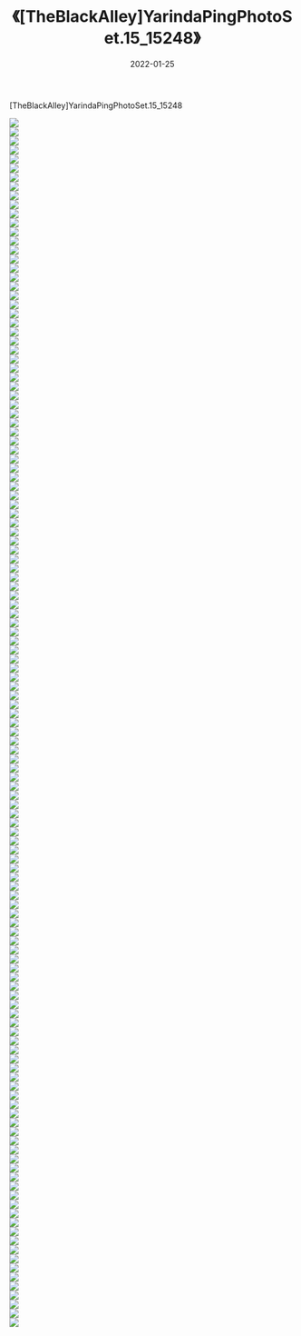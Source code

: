 ﻿---
layout: post
title:  《[TheBlackAlley]YarindaPingPhotoSet.15_15248》
date:   2022-01-25
img: http://imgx.orgx.ga/漏D/2022/[TheBlackAlley]YarindaPingPhotoSet.15_15248/000.jpg
categories: [美女, 清纯, 唯美]
---

[TheBlackAlley]YarindaPingPhotoSet.15_15248

  ![](http://imgx.orgx.ga/漏D/2022/[TheBlackAlley]YarindaPingPhotoSet.15_15248/001.jpg) <br> ![](http://imgx.orgx.ga/漏D/2022/[TheBlackAlley]YarindaPingPhotoSet.15_15248/002.jpg) <br> ![](http://imgx.orgx.ga/漏D/2022/[TheBlackAlley]YarindaPingPhotoSet.15_15248/003.jpg) <br> ![](http://imgx.orgx.ga/漏D/2022/[TheBlackAlley]YarindaPingPhotoSet.15_15248/004.jpg) <br> ![](http://imgx.orgx.ga/漏D/2022/[TheBlackAlley]YarindaPingPhotoSet.15_15248/005.jpg) <br> ![](http://imgx.orgx.ga/漏D/2022/[TheBlackAlley]YarindaPingPhotoSet.15_15248/006.jpg) <br> ![](http://imgx.orgx.ga/漏D/2022/[TheBlackAlley]YarindaPingPhotoSet.15_15248/007.jpg) <br> ![](http://imgx.orgx.ga/漏D/2022/[TheBlackAlley]YarindaPingPhotoSet.15_15248/008.jpg) <br> ![](http://imgx.orgx.ga/漏D/2022/[TheBlackAlley]YarindaPingPhotoSet.15_15248/009.jpg) <br> ![](http://imgx.orgx.ga/漏D/2022/[TheBlackAlley]YarindaPingPhotoSet.15_15248/010.jpg) <br> ![](http://imgx.orgx.ga/漏D/2022/[TheBlackAlley]YarindaPingPhotoSet.15_15248/011.jpg) <br> ![](http://imgx.orgx.ga/漏D/2022/[TheBlackAlley]YarindaPingPhotoSet.15_15248/012.jpg) <br> ![](http://imgx.orgx.ga/漏D/2022/[TheBlackAlley]YarindaPingPhotoSet.15_15248/013.jpg) <br> ![](http://imgx.orgx.ga/漏D/2022/[TheBlackAlley]YarindaPingPhotoSet.15_15248/014.jpg) <br> ![](http://imgx.orgx.ga/漏D/2022/[TheBlackAlley]YarindaPingPhotoSet.15_15248/015.jpg) <br> ![](http://imgx.orgx.ga/漏D/2022/[TheBlackAlley]YarindaPingPhotoSet.15_15248/016.jpg) <br> ![](http://imgx.orgx.ga/漏D/2022/[TheBlackAlley]YarindaPingPhotoSet.15_15248/017.jpg) <br> ![](http://imgx.orgx.ga/漏D/2022/[TheBlackAlley]YarindaPingPhotoSet.15_15248/018.jpg) <br> ![](http://imgx.orgx.ga/漏D/2022/[TheBlackAlley]YarindaPingPhotoSet.15_15248/019.jpg) <br> ![](http://imgx.orgx.ga/漏D/2022/[TheBlackAlley]YarindaPingPhotoSet.15_15248/020.jpg) <br> ![](http://imgx.orgx.ga/漏D/2022/[TheBlackAlley]YarindaPingPhotoSet.15_15248/021.jpg) <br> ![](http://imgx.orgx.ga/漏D/2022/[TheBlackAlley]YarindaPingPhotoSet.15_15248/022.jpg) <br> ![](http://imgx.orgx.ga/漏D/2022/[TheBlackAlley]YarindaPingPhotoSet.15_15248/023.jpg) <br> ![](http://imgx.orgx.ga/漏D/2022/[TheBlackAlley]YarindaPingPhotoSet.15_15248/024.jpg) <br> ![](http://imgx.orgx.ga/漏D/2022/[TheBlackAlley]YarindaPingPhotoSet.15_15248/025.jpg) <br> ![](http://imgx.orgx.ga/漏D/2022/[TheBlackAlley]YarindaPingPhotoSet.15_15248/026.jpg) <br> ![](http://imgx.orgx.ga/漏D/2022/[TheBlackAlley]YarindaPingPhotoSet.15_15248/027.jpg) <br> ![](http://imgx.orgx.ga/漏D/2022/[TheBlackAlley]YarindaPingPhotoSet.15_15248/028.jpg) <br> ![](http://imgx.orgx.ga/漏D/2022/[TheBlackAlley]YarindaPingPhotoSet.15_15248/029.jpg) <br> ![](http://imgx.orgx.ga/漏D/2022/[TheBlackAlley]YarindaPingPhotoSet.15_15248/030.jpg) <br> ![](http://imgx.orgx.ga/漏D/2022/[TheBlackAlley]YarindaPingPhotoSet.15_15248/031.jpg) <br> ![](http://imgx.orgx.ga/漏D/2022/[TheBlackAlley]YarindaPingPhotoSet.15_15248/032.jpg) <br> ![](http://imgx.orgx.ga/漏D/2022/[TheBlackAlley]YarindaPingPhotoSet.15_15248/033.jpg) <br> ![](http://imgx.orgx.ga/漏D/2022/[TheBlackAlley]YarindaPingPhotoSet.15_15248/034.jpg) <br> ![](http://imgx.orgx.ga/漏D/2022/[TheBlackAlley]YarindaPingPhotoSet.15_15248/035.jpg) <br> ![](http://imgx.orgx.ga/漏D/2022/[TheBlackAlley]YarindaPingPhotoSet.15_15248/036.jpg) <br> ![](http://imgx.orgx.ga/漏D/2022/[TheBlackAlley]YarindaPingPhotoSet.15_15248/037.jpg) <br> ![](http://imgx.orgx.ga/漏D/2022/[TheBlackAlley]YarindaPingPhotoSet.15_15248/038.jpg) <br> ![](http://imgx.orgx.ga/漏D/2022/[TheBlackAlley]YarindaPingPhotoSet.15_15248/039.jpg) <br> ![](http://imgx.orgx.ga/漏D/2022/[TheBlackAlley]YarindaPingPhotoSet.15_15248/040.jpg) <br> ![](http://imgx.orgx.ga/漏D/2022/[TheBlackAlley]YarindaPingPhotoSet.15_15248/041.jpg) <br> ![](http://imgx.orgx.ga/漏D/2022/[TheBlackAlley]YarindaPingPhotoSet.15_15248/042.jpg) <br> ![](http://imgx.orgx.ga/漏D/2022/[TheBlackAlley]YarindaPingPhotoSet.15_15248/043.jpg) <br> ![](http://imgx.orgx.ga/漏D/2022/[TheBlackAlley]YarindaPingPhotoSet.15_15248/044.jpg) <br> ![](http://imgx.orgx.ga/漏D/2022/[TheBlackAlley]YarindaPingPhotoSet.15_15248/045.jpg) <br> ![](http://imgx.orgx.ga/漏D/2022/[TheBlackAlley]YarindaPingPhotoSet.15_15248/046.jpg) <br> ![](http://imgx.orgx.ga/漏D/2022/[TheBlackAlley]YarindaPingPhotoSet.15_15248/047.jpg) <br> ![](http://imgx.orgx.ga/漏D/2022/[TheBlackAlley]YarindaPingPhotoSet.15_15248/048.jpg) <br> ![](http://imgx.orgx.ga/漏D/2022/[TheBlackAlley]YarindaPingPhotoSet.15_15248/049.jpg) <br> ![](http://imgx.orgx.ga/漏D/2022/[TheBlackAlley]YarindaPingPhotoSet.15_15248/050.jpg) <br> ![](http://imgx.orgx.ga/漏D/2022/[TheBlackAlley]YarindaPingPhotoSet.15_15248/051.jpg) <br> ![](http://imgx.orgx.ga/漏D/2022/[TheBlackAlley]YarindaPingPhotoSet.15_15248/052.jpg) <br> ![](http://imgx.orgx.ga/漏D/2022/[TheBlackAlley]YarindaPingPhotoSet.15_15248/053.jpg) <br> ![](http://imgx.orgx.ga/漏D/2022/[TheBlackAlley]YarindaPingPhotoSet.15_15248/054.jpg) <br> ![](http://imgx.orgx.ga/漏D/2022/[TheBlackAlley]YarindaPingPhotoSet.15_15248/055.jpg) <br> ![](http://imgx.orgx.ga/漏D/2022/[TheBlackAlley]YarindaPingPhotoSet.15_15248/056.jpg) <br> ![](http://imgx.orgx.ga/漏D/2022/[TheBlackAlley]YarindaPingPhotoSet.15_15248/057.jpg) <br> ![](http://imgx.orgx.ga/漏D/2022/[TheBlackAlley]YarindaPingPhotoSet.15_15248/058.jpg) <br> ![](http://imgx.orgx.ga/漏D/2022/[TheBlackAlley]YarindaPingPhotoSet.15_15248/059.jpg) <br> ![](http://imgx.orgx.ga/漏D/2022/[TheBlackAlley]YarindaPingPhotoSet.15_15248/060.jpg) <br> ![](http://imgx.orgx.ga/漏D/2022/[TheBlackAlley]YarindaPingPhotoSet.15_15248/061.jpg) <br> ![](http://imgx.orgx.ga/漏D/2022/[TheBlackAlley]YarindaPingPhotoSet.15_15248/062.jpg) <br> ![](http://imgx.orgx.ga/漏D/2022/[TheBlackAlley]YarindaPingPhotoSet.15_15248/063.jpg) <br> ![](http://imgx.orgx.ga/漏D/2022/[TheBlackAlley]YarindaPingPhotoSet.15_15248/064.jpg) <br> ![](http://imgx.orgx.ga/漏D/2022/[TheBlackAlley]YarindaPingPhotoSet.15_15248/065.jpg) <br> ![](http://imgx.orgx.ga/漏D/2022/[TheBlackAlley]YarindaPingPhotoSet.15_15248/066.jpg) <br> ![](http://imgx.orgx.ga/漏D/2022/[TheBlackAlley]YarindaPingPhotoSet.15_15248/067.jpg) <br> ![](http://imgx.orgx.ga/漏D/2022/[TheBlackAlley]YarindaPingPhotoSet.15_15248/068.jpg) <br> ![](http://imgx.orgx.ga/漏D/2022/[TheBlackAlley]YarindaPingPhotoSet.15_15248/069.jpg) <br> ![](http://imgx.orgx.ga/漏D/2022/[TheBlackAlley]YarindaPingPhotoSet.15_15248/070.jpg) <br> ![](http://imgx.orgx.ga/漏D/2022/[TheBlackAlley]YarindaPingPhotoSet.15_15248/071.jpg) <br> ![](http://imgx.orgx.ga/漏D/2022/[TheBlackAlley]YarindaPingPhotoSet.15_15248/072.jpg) <br> ![](http://imgx.orgx.ga/漏D/2022/[TheBlackAlley]YarindaPingPhotoSet.15_15248/073.jpg) <br> ![](http://imgx.orgx.ga/漏D/2022/[TheBlackAlley]YarindaPingPhotoSet.15_15248/074.jpg) <br> ![](http://imgx.orgx.ga/漏D/2022/[TheBlackAlley]YarindaPingPhotoSet.15_15248/075.jpg) <br> ![](http://imgx.orgx.ga/漏D/2022/[TheBlackAlley]YarindaPingPhotoSet.15_15248/076.jpg) <br> ![](http://imgx.orgx.ga/漏D/2022/[TheBlackAlley]YarindaPingPhotoSet.15_15248/077.jpg) <br> ![](http://imgx.orgx.ga/漏D/2022/[TheBlackAlley]YarindaPingPhotoSet.15_15248/078.jpg) <br> ![](http://imgx.orgx.ga/漏D/2022/[TheBlackAlley]YarindaPingPhotoSet.15_15248/079.jpg) <br> ![](http://imgx.orgx.ga/漏D/2022/[TheBlackAlley]YarindaPingPhotoSet.15_15248/080.jpg) <br> ![](http://imgx.orgx.ga/漏D/2022/[TheBlackAlley]YarindaPingPhotoSet.15_15248/081.jpg) <br> ![](http://imgx.orgx.ga/漏D/2022/[TheBlackAlley]YarindaPingPhotoSet.15_15248/082.jpg) <br> ![](http://imgx.orgx.ga/漏D/2022/[TheBlackAlley]YarindaPingPhotoSet.15_15248/083.jpg) <br> ![](http://imgx.orgx.ga/漏D/2022/[TheBlackAlley]YarindaPingPhotoSet.15_15248/084.jpg) <br> ![](http://imgx.orgx.ga/漏D/2022/[TheBlackAlley]YarindaPingPhotoSet.15_15248/085.jpg) <br> ![](http://imgx.orgx.ga/漏D/2022/[TheBlackAlley]YarindaPingPhotoSet.15_15248/086.jpg) <br> ![](http://imgx.orgx.ga/漏D/2022/[TheBlackAlley]YarindaPingPhotoSet.15_15248/087.jpg) <br> ![](http://imgx.orgx.ga/漏D/2022/[TheBlackAlley]YarindaPingPhotoSet.15_15248/088.jpg) <br> ![](http://imgx.orgx.ga/漏D/2022/[TheBlackAlley]YarindaPingPhotoSet.15_15248/089.jpg) <br> ![](http://imgx.orgx.ga/漏D/2022/[TheBlackAlley]YarindaPingPhotoSet.15_15248/090.jpg) <br> ![](http://imgx.orgx.ga/漏D/2022/[TheBlackAlley]YarindaPingPhotoSet.15_15248/091.jpg) <br> ![](http://imgx.orgx.ga/漏D/2022/[TheBlackAlley]YarindaPingPhotoSet.15_15248/092.jpg) <br> ![](http://imgx.orgx.ga/漏D/2022/[TheBlackAlley]YarindaPingPhotoSet.15_15248/093.jpg) <br> ![](http://imgx.orgx.ga/漏D/2022/[TheBlackAlley]YarindaPingPhotoSet.15_15248/094.jpg) <br> ![](http://imgx.orgx.ga/漏D/2022/[TheBlackAlley]YarindaPingPhotoSet.15_15248/095.jpg) <br> ![](http://imgx.orgx.ga/漏D/2022/[TheBlackAlley]YarindaPingPhotoSet.15_15248/096.jpg) <br> ![](http://imgx.orgx.ga/漏D/2022/[TheBlackAlley]YarindaPingPhotoSet.15_15248/097.jpg) <br> ![](http://imgx.orgx.ga/漏D/2022/[TheBlackAlley]YarindaPingPhotoSet.15_15248/098.jpg) <br> ![](http://imgx.orgx.ga/漏D/2022/[TheBlackAlley]YarindaPingPhotoSet.15_15248/099.jpg) <br> ![](http://imgx.orgx.ga/漏D/2022/[TheBlackAlley]YarindaPingPhotoSet.15_15248/100.jpg) <br> ![](http://imgx.orgx.ga/漏D/2022/[TheBlackAlley]YarindaPingPhotoSet.15_15248/101.jpg) <br> ![](http://imgx.orgx.ga/漏D/2022/[TheBlackAlley]YarindaPingPhotoSet.15_15248/102.jpg) <br> ![](http://imgx.orgx.ga/漏D/2022/[TheBlackAlley]YarindaPingPhotoSet.15_15248/103.jpg) <br> ![](http://imgx.orgx.ga/漏D/2022/[TheBlackAlley]YarindaPingPhotoSet.15_15248/104.jpg) <br> ![](http://imgx.orgx.ga/漏D/2022/[TheBlackAlley]YarindaPingPhotoSet.15_15248/105.jpg) <br> ![](http://imgx.orgx.ga/漏D/2022/[TheBlackAlley]YarindaPingPhotoSet.15_15248/106.jpg) <br> ![](http://imgx.orgx.ga/漏D/2022/[TheBlackAlley]YarindaPingPhotoSet.15_15248/107.jpg) <br> ![](http://imgx.orgx.ga/漏D/2022/[TheBlackAlley]YarindaPingPhotoSet.15_15248/108.jpg) <br> ![](http://imgx.orgx.ga/漏D/2022/[TheBlackAlley]YarindaPingPhotoSet.15_15248/109.jpg) <br> ![](http://imgx.orgx.ga/漏D/2022/[TheBlackAlley]YarindaPingPhotoSet.15_15248/110.jpg) <br> ![](http://imgx.orgx.ga/漏D/2022/[TheBlackAlley]YarindaPingPhotoSet.15_15248/111.jpg) <br> ![](http://imgx.orgx.ga/漏D/2022/[TheBlackAlley]YarindaPingPhotoSet.15_15248/112.jpg) <br> ![](http://imgx.orgx.ga/漏D/2022/[TheBlackAlley]YarindaPingPhotoSet.15_15248/113.jpg) <br> ![](http://imgx.orgx.ga/漏D/2022/[TheBlackAlley]YarindaPingPhotoSet.15_15248/114.jpg) <br> ![](http://imgx.orgx.ga/漏D/2022/[TheBlackAlley]YarindaPingPhotoSet.15_15248/115.jpg) <br> ![](http://imgx.orgx.ga/漏D/2022/[TheBlackAlley]YarindaPingPhotoSet.15_15248/116.jpg) <br> ![](http://imgx.orgx.ga/漏D/2022/[TheBlackAlley]YarindaPingPhotoSet.15_15248/117.jpg) <br> ![](http://imgx.orgx.ga/漏D/2022/[TheBlackAlley]YarindaPingPhotoSet.15_15248/118.jpg) <br> ![](http://imgx.orgx.ga/漏D/2022/[TheBlackAlley]YarindaPingPhotoSet.15_15248/119.jpg) <br> ![](http://imgx.orgx.ga/漏D/2022/[TheBlackAlley]YarindaPingPhotoSet.15_15248/120.jpg) <br> ![](http://imgx.orgx.ga/漏D/2022/[TheBlackAlley]YarindaPingPhotoSet.15_15248/121.jpg) <br> ![](http://imgx.orgx.ga/漏D/2022/[TheBlackAlley]YarindaPingPhotoSet.15_15248/122.jpg) <br> ![](http://imgx.orgx.ga/漏D/2022/[TheBlackAlley]YarindaPingPhotoSet.15_15248/123.jpg) <br> ![](http://imgx.orgx.ga/漏D/2022/[TheBlackAlley]YarindaPingPhotoSet.15_15248/124.jpg) <br> ![](http://imgx.orgx.ga/漏D/2022/[TheBlackAlley]YarindaPingPhotoSet.15_15248/125.jpg) <br> ![](http://imgx.orgx.ga/漏D/2022/[TheBlackAlley]YarindaPingPhotoSet.15_15248/126.jpg) <br> ![](http://imgx.orgx.ga/漏D/2022/[TheBlackAlley]YarindaPingPhotoSet.15_15248/127.jpg) <br> ![](http://imgx.orgx.ga/漏D/2022/[TheBlackAlley]YarindaPingPhotoSet.15_15248/128.jpg) <br> ![](http://imgx.orgx.ga/漏D/2022/[TheBlackAlley]YarindaPingPhotoSet.15_15248/129.jpg) <br> ![](http://imgx.orgx.ga/漏D/2022/[TheBlackAlley]YarindaPingPhotoSet.15_15248/130.jpg) <br> ![](http://imgx.orgx.ga/漏D/2022/[TheBlackAlley]YarindaPingPhotoSet.15_15248/131.jpg) <br> ![](http://imgx.orgx.ga/漏D/2022/[TheBlackAlley]YarindaPingPhotoSet.15_15248/132.jpg) <br> ![](http://imgx.orgx.ga/漏D/2022/[TheBlackAlley]YarindaPingPhotoSet.15_15248/133.jpg) <br>